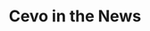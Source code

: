 ---
title: Cevo in the News
type: news
articles:
  - name: "Hire smart, stay focused"
    date: 2018-03-01
    publication: Computer Reseller News
    img: news/crn-march-18-thumb.png
    url: "https://www.crn.com.au/feature/crn-fast50-finalist-cevo-grows-headcount-locks-in-major-aws-contract-487035"
    description:
      Cevo may be a rare breed when it comes to companies that can expound the virtues of agile and devops business practices and actually have the credentials to back it up.
  - name: Cevo brings major cloud cred to the No.2 place in the 2017 CRN Fast50
    date: 2017-12-04
    publication: Computer Reseller News
    img: news/cevo_group.jpg
    url: "https://www.crn.com.au/feature/cevo-brings-major-cloud-cred-to-the-no2-place-in-the-2017-crn-fast50-478626"
    description:
      Cevo might be a new name for some, but the Melbourne software developer and consultancy is loaded with some serious cloud cred.
  - name: "Rapid results: How the 2017 CRN Fast50 did it"
    date: 2017-12-01
    publication: Computer Reseller News
    img: news/crn_rapid_results.png
    url: "https://www.crn.com.au/feature/rapid-results-how-the-2017-crn-fast50-did-it-478812"
    description:
      Half a billion dollars – that’s how much revenue the CRN Fast50 turned over in 2017. It’s a huge amount of revenue driven by some of Australia’s fastest-growing IT solution providers.
  - name: RIoT Solutions, Cevo and Cirrus Networks top 2017 CRN Fast50
    date: 2017-11-30
    publication: Computer Reseller News
    img: news/crn_fast_50_logo.png
    url: "https://www.crn.com.au/news/riot-solutions-cevo-and-cirrus-networks-top-2017-crn-fast50-478820"
    description:
      CRN is thrilled to announce its ninth CRN Fast50, comprising the fastest-growing IT solution providers in the Australian IT industry.
  - name: "Meet the 2017 CRN Fast50!"
    date: 2017-11-30
    publication: Computer Reseller News
    img: news/crn_fast_50_presentation.jpg
    url: "https://www.crn.com.au/gallery/meet-the-2017-crn-fast50-478742/page49"
    description:
      "Revealed: the fastest-growing IT companies in the Australian channel."
  - name: "Meet the fastest growing Aussie tech firms"
    date: 2017-11-10
    publication: ARN
    img: news/arn_article.png
    url: "https://www.arnnet.com.au/article/629801/meet-fastest-growing-aussie-tech-firms/"
    description:
      "From start-ups to established players, technology providers continue to post record growth."
  - name: "Financial Review Fast Starters 2017: the full list"
    date: 2017-11-08
    publication: Australian Financial Review
    img: news/afr_fast_starters.png
    url: "http://www.afr.com/leadership/afr-lists/fast-starters/financial-review-fast-starters-2017-the-full-list-20171103-gzeezw"
    description:
      Explore the 2017 edition of the Financial Review Fast Starters list, featuring the fastest growing startup businesses in Australia.
---